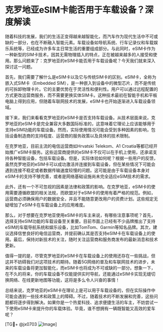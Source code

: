 # 克罗地亚eSIM卡能否用于车载设备？深度解读

随着科技的发展，我们的生活正变得越来越智能化，而汽车作为现代生活中不可或缺的一部分，也在不断融入智能元素。车载设备如导航系统、行车记录仪和车载娱乐系统等，已经成为许多车主日常生活的重要组成部分。与此同时，eSIM卡作为一种新型的SIM卡技术，因其无需物理插入的特点，正在被越来越多的人接受和使用。那么问题来了：克罗地亚的eSIM卡能否用于车载设备呢？今天我们就来深入探讨这一问题。

首先，我们需要了解什么是eSIM卡以及它与传统SIM卡的区别。eSIM卡，全称为嵌入式SIM卡（Embedded SIM），是一种嵌入到设备中的微型芯片，而不是传统的可拆卸物理卡片。它的主要优势在于灵活性和便利性。用户可以通过远程配置的方式更改运营商服务，而不需要更换实体SIM卡。这种技术最初在智能手机和平板电脑上得到应用，但随着车联网技术的发展，eSIM卡也开始逐渐进入车载设备领域。

接下来，我们来看看克罗地亚的eSIM卡是否支持车载设备。从技术层面来说，克罗地亚的eSIM卡是完全兼容大多数国际标准的，这意味着它理论上应该能够用于支持eSIM功能的车载设备。然而，实际使用情况可能会受到多种因素的影响，包括设备制造商的支持程度、运营商的服务政策以及具体的技术限制。

在克罗地亚，目前主流的电信运营商如Hrvatski Telekom、A1 Croatia等都已经开始推广eSIM卡服务。这些运营商提供的eSIM卡不仅可以在手机上使用，还承诺支持各种智能设备，包括车载设备。但是，实际体验如何呢？根据一些用户的反馈，虽然克罗地亚的eSIM卡可以成功激活并连接到车载设备，但在某些情况下可能会遇到连接不稳定或者数据传输速度较慢的问题。这可能是由于车载设备本身对eSIM卡的支持不够完善，或者是网络基础设施尚未完全适应eSIM技术的需求。

此外，还有一个不可忽视的因素是法律和政策的影响。在克罗地亚，eSIM卡的使用需要遵循欧盟的相关法规，而欧盟对于eSIM卡的使用有着严格的规范。例如，运营商必须确保用户的数据安全，并且不能随意更改用户的资费计划。这些规定无疑增加了eSIM卡在车载设备上的应用难度。

那么，对于想要在克罗地亚使用eSIM卡的车主来说，有哪些注意事项呢？首先，选择支持eSIM功能的车载设备至关重要。目前市面上已经有不少品牌推出了支持eSIM的车载导航系统和娱乐设备，比如TomTom、Garmin等知名品牌。其次，建议选择信誉良好的电信运营商，并提前确认其是否支持eSIM卡在车载设备上的使用。最后，保持对新技术的关注，随时关注运营商和服务商发布的最新消息和技术更新。

值得一提的是，尽管克罗地亚的eSIM卡在车载设备上的使用还存在一些挑战，但这并不妨碍我们对这项技术的期待。随着5G网络的普及和车联网技术的进步，未来的车载设备将更加智能化，而eSIM卡也将成为不可或缺的一部分。想象一下，在不久的将来，你的车载设备不仅能提供实时导航，还能通过eSIM卡实现无缝切换网络、在线更新地图等功能，这将是多么令人兴奋的事情！

总结来说，克罗地亚的eSIM卡在理论上是可以用于车载设备的，但在实际操作中可能会遇到一些技术和政策上的障碍。不过，随着技术的不断发展和完善，这些问题都将逐步得到解决。如果你是一个热爱科技、追求便捷生活的车主，不妨尝试一下使用eSIM卡来提升你的车载体验。毕竟，谁不想拥有一辆既智能又高效的爱车呢？

[TG💪+ @jx0703 ![Image](https://github.com/user-attachments/assets/dbca1d08-cadb-493c-b0ec-ad6f7a83f270)]